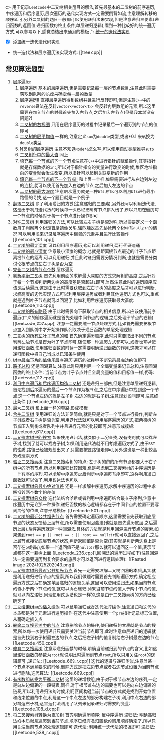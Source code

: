c> 用于记录`Leetcode`中二叉树相关题目的解法,首先最基本的二叉树的前序遍历,中序遍历和后序遍历,层次遍历的迭代实现方式一定需要倒背如流,注意理解转移的顺序即可,另外二叉树的题目一般都可以使用递归法来实现,但是注意递归三要素(递归函数的返回值,递归函数的终止条件,单层递归逻辑),看到一种比较好的统一遍历方式,可以参考以下,感觉总结出来通用的模板了: [统一的迭代法实现](https://www.programmercarl.com/%E4%BA%8C%E5%8F%89%E6%A0%91%E7%9A%84%E7%BB%9F%E4%B8%80%E8%BF%AD%E4%BB%A3%E6%B3%95.html#%E6%80%9D%E8%B7%AF)

- [x] 添加统一迭代法代码实现 
- 统一迭代法和层序遍历法实现方式: [[tree.cpp]]
## 常见算法题型
1. 层序遍历:
	1. [层序遍历](https://leetcode.cn/problems/binary-tree-level-order-traversal/description/) 基本的层序遍历,但是需要记录每一层的节点数目,注意此时需要获取到队列的长度来确定每一层的数量
	2. [层序遍历II](https://leetcode.cn/problems/binary-tree-level-order-traversal-ii/) 直接层序遍历得到数组并且进行反转即可,但是注意`C++`中的`reverse`算法在反转`vector<vector<T>>` 会反转内层数组的元素,所以这里需要在加入节点的时候首先加入右节点,之后加入左节点(但是我本地没有问题?)
	3. [二叉树的右视图](https://leetcode.cn/problems/binary-tree-right-side-view/description/) 只用在层序遍历的过程中记录最后一个遍历到的节点的值即可
	4. [二叉树的层平均值](https://leetcode.cn/problems/average-of-levels-in-binary-tree/description/) 一样的,注意定义`sum`为`double`类型,或者$*0.1$ 来转换为`double`类型
	5. [N叉树的层序遍历](https://leetcode.cn/problems/n-ary-tree-level-order-traversal/description/) 注意不知道`Node*&`怎么写,可以使用自动类型推导`auto`
	6. [二叉树行中的最大值](https://leetcode.cn/problems/find-largest-value-in-each-tree-row/submissions/574879196/) 同上
	7. [填充每一个节点的下一个节点](https://leetcode.cn/problems/populating-next-right-pointers-in-each-node/submissions/574881321/)注意在`C++`中进行指针的赋值操作,其实指针就是存储数据的`int`,所以对于指针指向的变量进行改变的时候,堆区地址指向的变量就会发生改变,所以指针可以起到关联更新的作用
	8. [填充每一个节点的下一个节点II](https://leetcode.cn/problems/populating-next-right-pointers-in-each-node-ii/)  和上面一个样,如果需要进行从右边到左边的连接,就可以使用首先加入右边的节点,之后加入左边的节点
	9. [二叉树的最大深度](https://leetcode.cn/problems/maximum-depth-of-binary-tree/submissions/574885084/) 注意层次遍历就是一种`bfs`,所以可以利用`bfs`进行最小路径的寻找,这一个题目就是一个例子
2. [翻转二叉树](https://leetcode.cn/problems/invert-binary-tree/) 除了利用递归的方式(注意递归的三要素),另外还可以利用迭代法,这是由于利用迭代法的时候每一次已经把所有节点都入栈了,所以只用在遍历每一个节点的时候对于每一个节点进行操作即可
3. [对称二叉树](https://leetcode.cn/problems/symmetric-tree/description/) 利用递归的方法,可以比较左右子树是否对称,所以需要定义一个函数用于判断两个树是否是镜像关系,强烈建议首先排除两个树中有`nullptr`的情况 可以利用栈来记录层序遍历中相邻的元素并且进行比较操作 [[Leetcode_101.cpp]]
4. [二叉树的最大深度](https://leetcode.cn/problems/maximum-depth-of-binary-tree/submissions/575110889/) 可以利用层序遍历,也可以利用递归,两行代码速通
5. [二叉树的最小深度](https://leetcode.cn/problems/minimum-depth-of-binary-tree/) 注意最小深度的概念,也就是距离根节点最近的叶子节点距离根节点的距离,可以利用递归,并且此时递归需要分情况判断,也就是需要分类讨论根节点的左右子树是否为空
6. [完全二叉树的节点个数](https://leetcode.cn/problems/count-complete-tree-nodes/description/) 层序遍历
7. [判断平衡二叉树](https://leetcode.cn/problems/balanced-binary-tree/description/) 首先利用前面的求解最大深度的方式求解树的高度,之后针对于每一个节点判断两边树的高度差是否超过`1`即可,当然注意此时的遍历顺序应该是后续遍历,这是由于此时需要获取到左右子树的高度之后才可以进行判断,求解高度的迭代实现方式可以利用层序遍历或者利用其他遍历方式也可以,重点就是遇到叶子节点就可以回溯了,比如利用后序遍历获取最大高度:  [[Leetcode_110.cpp]]
8. [二叉树的所有路径](https://leetcode.cn/problems/binary-tree-paths/) 由于此时需要向下获取节点的相关信息,所以应该使用前序遍历(广义的前序遍历就是首先处理中间节点的逻辑,之后处理子节点的逻辑)  [[Leetcode_257.cpp]] 注意一定需要统一节点处理方式,比如首先需要把根节点加入到队列中才开始操作队列取决于递归函数的单层处理逻辑
9. [二叉树的所有左叶子节点的和](https://leetcode.cn/problems/sum-of-left-leaves/submissions/575337508/) 首先确定遍历顺序,此时只需要取出不同的节点判断左边节点是否为叶子节点即可,随便那一种遍历方式都可以,或者也可以使用递归函数,使用递归函数的时候一定需要明确递归函数的作用,这掩才可以在递归函数中把自己当成以已知条件使用
10. [树中最左下角的值](https://leetcode.cn/problems/find-bottom-left-tree-value/description/)使用层序遍历,遍历的过程中不断记录最左边的值即可
11. [路径总和](https://leetcode.cn/problems/path-sum/description/) 还是回溯算法,注意此时只用利用一个全局变量来记录总和,注意回溯函数的终止条件: 当前节点为叶子节点并且全局变量的值和目标值一样,代码:[[Leetcode_112.cpp]] 
12. [利用中序遍历和后序遍历构造二叉树](https://leetcode.cn/problems/construct-binary-tree-from-inorder-and-postorder-traversal/description/) 还是递归三部曲,但是注意单层递归逻辑,首先找到后序遍历的最后一个节点作为根节点,之后在中序遍历中找到这一个节点,这一个节点左边的就是左子树,右边的就是右子树,注意规划区间即可,注意终止条件  [[Leetcode_106.cpp]]
13. [最大二叉树](https://leetcode.cn/problems/maximum-binary-tree/description/) 和上面一样的套路,形成模板 
14. [合并二叉树](https://leetcode.cn/problems/merge-two-binary-trees/description/) 使用递归的方法非常简单,就是只是对于一个节点进行操作,判断左子树或者右子树是否为空,利用迭代法就可以利用层序遍历的方式,把两棵树的节点压入到栈或者队列中并且进行元素的比较即可,注意形成模板: [[Leetcode_617.cpp]] 
15. [二叉搜索树中的搜索](https://leetcode.cn/problems/search-in-a-binary-search-tree/description/) 如果使用递归法,就类似于二分查找,没有找到就可以找左子树,找到了就可以找右子树,如果利用迭代法就不用考虑遍历方式了,由于`BST`的性质,路径已经被规划出来了,只需要按照路径走即可,另外这也是一种比较高效的搜索方式
16. [验证二叉搜索树](https://leetcode.cn/problems/search-in-a-binary-search-tree/description/)  注意二叉搜索树的特点: 左子树的的的所有节点都要大于右子树中的所有节点,所以利用递归比较困难,但是考虑到二叉搜索树的中序遍历是一个有序的序列,可以求解中序遍历之后判断中序遍历有序即可,这样利用递归函数就可以做了,利用跌达法也可以
17. [二叉搜索树的最小绝对值差](https://leetcode.cn/problems/minimum-absolute-difference-in-bst/submissions/575556597/) 还是一样求解中序遍历,求解中序遍历的过程中求解相邻两个数字的差值
18. [二叉搜索树的众数](https://leetcode.cn/problems/find-mode-in-binary-search-tree/) 迭代法结合哈希或者利用中序遍历结合最长子序列,注意中序遍历中无论那一种操作,递归函数的核心逻辑都存在于中间节点的位置不要写到其他的位置,注意形成模板: [[Leetcode_501.cpp]] 
19. [二叉树的最近公共祖先节点](https://leetcode.cn/problems/lowest-common-ancestor-of-a-binary-tree/) 首先需要确定遍历顺序,这里需要首先获取到底层节点的状态反馈给上层节点,所以需要使用回溯法(也就是首先遍历底层,之后遍历上层),后序遍历就是一种回溯法,具体的方法就是利用回溯进行节点的搜索,如果遇到`root == p || root == q || root == nullptr`就可以直接返回了,之后上层节点接受底层节点的状态,判断返回值是否为空(其实就是判断两边树上是否存在`p`或者`q`),如果一个返回值不是`nullptr`那么就可以返回这一个值,表示节点都在这一颗树上面 [[Leetcode_236.cpp]],回溯法的遍历过程如下(注意回溯法一定需要遍历到复合要求的底层才可以返回进行逻辑处理):
![[Pasted image 20241025202043.png]]
20. [二叉搜索树的最近公共祖先节点](https://www.programmercarl.com/0235.%E4%BA%8C%E5%8F%89%E6%90%9C%E7%B4%A2%E6%A0%91%E7%9A%84%E6%9C%80%E8%BF%91%E5%85%AC%E5%85%B1%E7%A5%96%E5%85%88.html#%E5%85%B6%E4%BB%96%E8%AF%AD%E8%A8%80%E7%89%88%E6%9C%AC) 首先一定需要理解二叉树回溯的本质,其实就是利用递归进行节点的搜索,所以我们做题时需要首先判断遍历方式,确定相应遍历方式之后在确定单层递归的逻辑关系,这里可以使用递归法,如果当前节点的值小于两个节点的值,就可以向右递归,如果当前节点的值大于两个节点的值,就可以向左递归,同理使用跌达法也是一样的,这是由于二叉搜索树的方向已经确定了
21. [二叉搜索树中的插入操作](https://leetcode.cn/problems/insert-into-a-binary-search-tree/description/) 可以使用递归或者迭代进行操作,注意递归和迭代的本质都是对于元素进行遍历操作,在迭代中注意使用一个`pre`指针记录标志位置,从而确定插入点
22. [删除二叉搜索树中的节点](https://www.programmercarl.com/0450.%E5%88%A0%E9%99%A4%E4%BA%8C%E5%8F%89%E6%90%9C%E7%B4%A2%E6%A0%91%E4%B8%AD%E7%9A%84%E8%8A%82%E7%82%B9.html) 注意删除节点的操作,使用递归的本质就是节点的搜索,所以每一次使用递归只需要关注当前节点即可,此时注意单层递归的逻辑就是首先找到右子树最左边的节点,之后把左子树的值复制给右子树最左边的节点 [[Leetcode_450.cpp]] 
23. [修剪二叉搜索树](https://leetcode.cn/problems/trim-a-binary-search-tree/description/) 注意写递归函数的时候,明确当前递归到的节点的含义,比如这里递归函数的参数为`root`就说明此时遍历到节点`root`,所以只用关注`root`的逻辑即可 ,递归法: [[Leetcode_669_r.cpp]] 迭代的逻辑与递归类似,注意当某一个节点不满足要求的时候,删除方式是把左边节点或者右边节点设置为当前节点进行删除,迭代算法: [[Leetcode_669.cpp]] 
24. [有序数组转换为平衡二叉树](https://leetcode.cn/problems/convert-sorted-array-to-binary-search-tree/description/) 这里的递增数组,由于对于根节点左边的序列,一定是向左边偏转的一段链表,同样,对于根节点右边的需要也可以是向右边偏转的链表,所以利用递归法的时候,利用区间构造当前节点的方式就是找到开始位置和结束位置的中点,利用这一个中点左边的部分构建左子树,利用中点右边的部分构造右子树,这里迭代法利用了队列来记录递归时需要的变量: [[Leetcode_108_d.cpp]] 
25. [将二叉搜索树转换为累加树](https://leetcode.cn/problems/convert-bst-to-greater-tree/) 首先明确遍历顺序: 反中序遍历 递归法: 明确递归法的本质就是遍历到当前节点,顺序已经有递归函数的调用顺序确定了,所以只用关注当前节点的处理逻辑即可,迭代法: 利用统一迭代法的模板即可  递归法: [[Leetcode_538_r.cpp]] 